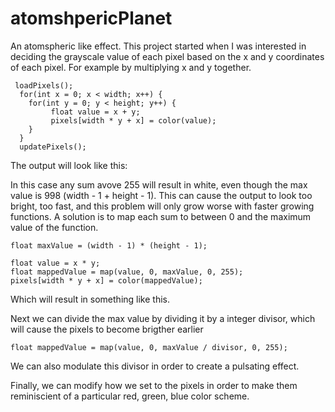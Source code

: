 # atomshpericPlanet


An atomspheric like effect. This project started when I was interested in deciding the grayscale value of each pixel based on the x and y coordinates of each pixel. For example by multiplying x and y together. 
```processing 
 loadPixels();
  for(int x = 0; x < width; x++) {
    for(int y = 0; y < height; y++) {
         float value = x + y;
         pixels[width * y + x] = color(value);
    }
  }
  updatePixels();
```

The output will look like this:



In this case any sum avove 255 will result in white, even though the max value is 998 (width - 1 + height - 1). This can cause the output to look too bright, too fast, and this problem will only grow worse with faster growing functions. A solution is to map each sum to between 0 and the maximum value of the function.
```processing 
float maxValue = (width - 1) * (height - 1);
```
```processing 
float value = x * y;
float mappedValue = map(value, 0, maxValue, 0, 255);
pixels[width * y + x] = color(mappedValue);
```


Which will result in something like this. 

Next we can divide the max value by dividing it by a integer divisor, which will cause the pixels to become brigther earlier
```processing
float mappedValue = map(value, 0, maxValue / divisor, 0, 255);
```
We can also modulate this divisor in order to create a pulsating effect. 


Finally, we can modify how we set to the pixels in order to make them reminiscient of a particular red, green, blue color scheme. 

